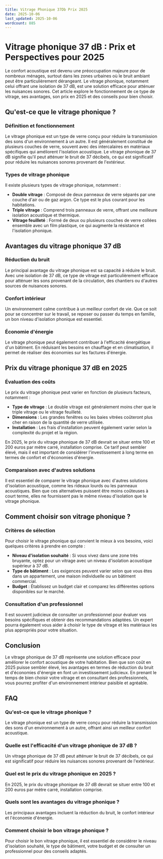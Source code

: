 ```yaml
---
title: Vitrage Phonique 37Db Prix 2025
date: 2025-10-06
last_updated: 2025-10-06
wordcount: 885
---
```


# Vitrage phonique 37 dB : Prix et Perspectives pour 2025

Le confort acoustique est devenu une préoccupation majeure pour de nombreux ménages, surtout dans les zones urbaines où le bruit ambiant peut être particulièrement dérangeant. Le vitrage phonique, notamment celui offrant une isolation de 37 dB, est une solution efficace pour atténuer les nuisances sonores. Cet article explore le fonctionnement de ce type de vitrage, ses avantages, son prix en 2025 et des conseils pour bien choisir.

## Qu'est-ce que le vitrage phonique ?

### Définition et fonctionnement

Le vitrage phonique est un type de verre conçu pour réduire la transmission des sons d'un environnement à un autre. Il est généralement constitué de plusieurs couches de verre, souvent avec des intercalaires en matériaux spécifiques qui améliorent l'isolation acoustique. Le vitrage phonique de 37 dB signifie qu'il peut atténuer le bruit de 37 décibels, ce qui est significatif pour réduire les nuisances sonores provenant de l'extérieur.

### Types de vitrage phonique

Il existe plusieurs types de vitrage phonique, notamment :

- **Double vitrage** : Composé de deux panneaux de verre séparés par une couche d'air ou de gaz argon. Ce type est le plus courant pour les habitations.
- **Triple vitrage** : Comprend trois panneaux de verre, offrant une meilleure isolation acoustique et thermique.
- **Vitrage feuilleté** : Formé de deux ou plusieurs couches de verre collées ensemble avec un film plastique, ce qui augmente la résistance et l'isolation phonique.

## Avantages du vitrage phonique 37 dB

### Réduction du bruit

Le principal avantage du vitrage phonique est sa capacité à réduire le bruit. Avec une isolation de 37 dB, ce type de vitrage est particulièrement efficace pour atténuer les sons provenant de la circulation, des chantiers ou d'autres sources de nuisances sonores.

### Confort intérieur

Un environnement calme contribue à un meilleur confort de vie. Que ce soit pour se concentrer sur le travail, se reposer ou passer du temps en famille, un bon niveau d'isolation phonique est essentiel.

### Économie d'énergie

Le vitrage phonique peut également contribuer à l'efficacité énergétique d'un bâtiment. En réduisant les besoins en chauffage et en climatisation, il permet de réaliser des économies sur les factures d'énergie.

## Prix du vitrage phonique 37 dB en 2025

### Évaluation des coûts

Le prix du vitrage phonique peut varier en fonction de plusieurs facteurs, notamment :

- **Type de vitrage** : Le double vitrage est généralement moins cher que le triple vitrage ou le vitrage feuilleté.
- **Dimensions** : Les grandes fenêtres ou les baies vitrées coûteront plus cher en raison de la quantité de verre utilisée.
- **Installation** : Les frais d'installation peuvent également varier selon la complexité du projet et la région.

En 2025, le prix du vitrage phonique de 37 dB devrait se situer entre 100 et 200 euros par mètre carré, installation comprise. Ce tarif peut sembler élevé, mais il est important de considérer l'investissement à long terme en termes de confort et d'économies d'énergie.

### Comparaison avec d'autres solutions

Il est essentiel de comparer le vitrage phonique avec d'autres solutions d'isolation acoustique, comme les rideaux lourds ou les panneaux acoustiques. Bien que ces alternatives puissent être moins coûteuses à court terme, elles ne fournissent pas le même niveau d'isolation que le vitrage phonique.

## Comment choisir son vitrage phonique ?

### Critères de sélection

Pour choisir le vitrage phonique qui convient le mieux à vos besoins, voici quelques critères à prendre en compte :

- **Niveau d'isolation souhaité** : Si vous vivez dans une zone très bruyante, optez pour un vitrage avec un niveau d'isolation acoustique supérieur à 37 dB.
- **Type de bâtiment** : Les exigences peuvent varier selon que vous êtes dans un appartement, une maison individuelle ou un bâtiment commercial.
- **Budget** : Établissez un budget clair et comparez les différentes options disponibles sur le marché.

### Consultation d'un professionnel

Il est souvent judicieux de consulter un professionnel pour évaluer vos besoins spécifiques et obtenir des recommandations adaptées. Un expert pourra également vous aider à choisir le type de vitrage et les matériaux les plus appropriés pour votre situation.

## Conclusion

Le vitrage phonique de 37 dB représente une solution efficace pour améliorer le confort acoustique de votre habitation. Bien que son coût en 2025 puisse sembler élevé, les avantages en termes de réduction du bruit et d'économies d'énergie en font un investissement judicieux. En prenant le temps de bien choisir votre vitrage et en consultant des professionnels, vous pourrez profiter d'un environnement intérieur paisible et agréable.

## FAQ

### Qu'est-ce que le vitrage phonique ?

Le vitrage phonique est un type de verre conçu pour réduire la transmission des sons d'un environnement à un autre, offrant ainsi un meilleur confort acoustique.

### Quelle est l'efficacité d'un vitrage phonique de 37 dB ?

Un vitrage phonique de 37 dB peut atténuer le bruit de 37 décibels, ce qui est significatif pour réduire les nuisances sonores provenant de l'extérieur.

### Quel est le prix du vitrage phonique en 2025 ?

En 2025, le prix du vitrage phonique de 37 dB devrait se situer entre 100 et 200 euros par mètre carré, installation comprise.

### Quels sont les avantages du vitrage phonique ?

Les principaux avantages incluent la réduction du bruit, le confort intérieur et l'économie d'énergie.

### Comment choisir le bon vitrage phonique ?

Pour choisir le bon vitrage phonique, il est essentiel de considérer le niveau d'isolation souhaité, le type de bâtiment, votre budget et de consulter un professionnel pour des conseils adaptés.